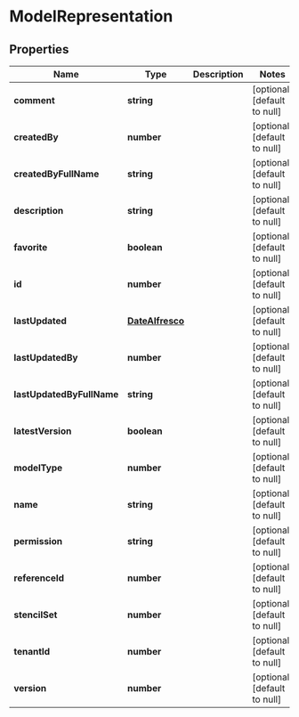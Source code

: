 # ModelRepresentation

## Properties
Name | Type | Description | Notes
------------ | ------------- | ------------- | -------------
**comment** | **string** |  | [optional] [default to null]
**createdBy** | **number** |  | [optional] [default to null]
**createdByFullName** | **string** |  | [optional] [default to null]
**description** | **string** |  | [optional] [default to null]
**favorite** | **boolean** |  | [optional] [default to null]
**id** | **number** |  | [optional] [default to null]
**lastUpdated** | [**DateAlfresco**](DateAlfresco.md) |  | [optional] [default to null]
**lastUpdatedBy** | **number** |  | [optional] [default to null]
**lastUpdatedByFullName** | **string** |  | [optional] [default to null]
**latestVersion** | **boolean** |  | [optional] [default to null]
**modelType** | **number** |  | [optional] [default to null]
**name** | **string** |  | [optional] [default to null]
**permission** | **string** |  | [optional] [default to null]
**referenceId** | **number** |  | [optional] [default to null]
**stencilSet** | **number** |  | [optional] [default to null]
**tenantId** | **number** |  | [optional] [default to null]
**version** | **number** |  | [optional] [default to null]


